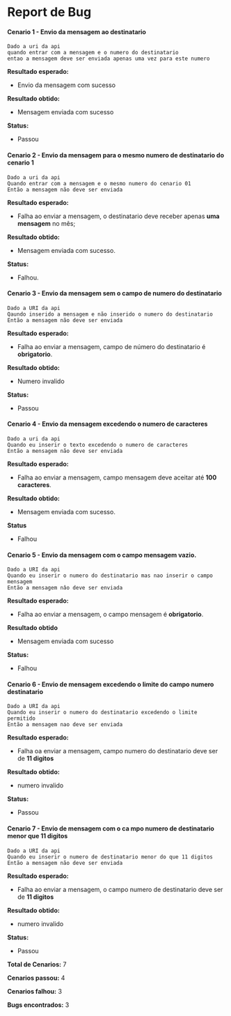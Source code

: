 # Report de Bug

#### Cenario 1 - Envio da mensagem ao destinatario

    Dado a uri da api
    quando entrar com a mensagem e o numero do destinatario
    entao a mensagem deve ser enviada apenas uma vez para este numero
    
**Resultado esperado:**

- Envio da mensagem com sucesso

**Resultado obtido:**

- Mensagem enviada com sucesso

**Status:**

- Passou

#### Cenario 2 - Envio da mensagem para o mesmo numero de destinatario do cenario 1

    Dado a uri da api
    Quando entrar com a mensagem e o mesmo numero do cenario 01
    Então a mensagem não deve ser enviada
    
**Resultado esperado:**

- Falha ao enviar a mensagem, o destinatario deve receber apenas **uma mensagem** no mês;

**Resultado obtido:**

- Mensagem enviada com sucesso.

**Status:**

- Falhou.

#### Cenario 3 - Envio da mensagem sem o campo de numero do destinatario

    Dado a URI da api
    Qaundo inserido a mensagem e não inserido o numero do destinatario
    Então a mensagem não deve ser enviada
    
**Resultado esperado:**

- Falha ao enviar a mensagem, campo de número do destinatario é **obrigatorio**.

**Resultado obtido:**

- Numero invalido

**Status:**

- Passou

#### Cenario 4 - Envio da mensagem excedendo o numero de caracteres
    
    Dado a uri da api
    Quando eu inserir o texto excedendo o numero de caracteres
    Então a mensagem não deve ser enviada
    
**Resultado esperado:** 

- Falha ao enviar a mensagem, campo mensagem deve aceitar até **100 caracteres**.

**Resultado obtido:**

- Mensagem enviada com sucesso.

**Status**

- Falhou

#### Cenario 5 - Envio da mensagem com o campo mensagem vazio.

    Dado a URI da api
    Quando eu inserir o numero do destinatario mas nao inserir o campo mensagem
    Então a mensagem nâo deve ser enviada
    
**Resultado esperado:**

- Falha ao enviar a mensagem, o campo mensagem é **obrigatorio**.

**Resultado obtido**

- Mensagem enviada com sucesso

**Status:**

- Falhou

#### Cenario 6 - Envio de mensagem excedendo o limite do campo numero destinatario

    Dado a URI da api   
    Quando eu inserir o numero do destinatario excedendo o limite permitido
    Então a mensagem nao deve ser enviada
    
**Resultado esperado:**

- Falha oa enviar a mensagem, campo numero do destinatario deve ser de **11 digitos**

**Resultado obtido:**

- numero invalido

**Status:**

- Passou 

#### Cenario 7 - Envio de mensagem com o ca mpo numero de destinatario menor que 11 digitos

    Dado a URI da api
    Quando eu inserir o numero de destinatario menor do que 11 digitos
    Então a mensagem não deve ser enviada
    
**Resultado esperado:**

- Falha ao enviar a mensagem, o campo numero de destinatario deve ser de **11 digitos**

**Resultado obtido:**

- numero invalido

**Status:**

- Passou


**Total de Cenarios:** 7

**Cenarios passou:** 4

**Cenarios falhou:** 3

**Bugs encontrados:** 3
